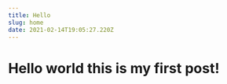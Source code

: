 ```yaml
---
title: Hello
slug: home
date: 2021-02-14T19:05:27.220Z
---
```


<h1>Hello world this is my first post!</h1>